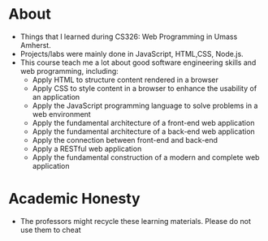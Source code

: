 # About
- Things that I learned during CS326: Web Programming in Umass Amherst. 
- Projects/labs were mainly done in JavaScript, HTML,CSS, Node.js. 
- This course teach me a lot about good software engineering skills and web programming, including:
  - Apply HTML to structure content rendered in a browser
  - Apply CSS to style content in a browser to enhance the usability of an application
  - Apply the JavaScript programming language to solve problems in a web environment
  - Apply the fundamental architecture of a front-end web application
  - Apply the fundamental architecture of a back-end web application
  - Apply the connection between front-end and back-end
  - Apply a RESTful web application
  - Apply the fundamental construction of a modern and complete web application

# Academic Honesty

- The professors might recycle these learning materials. Please do not use them to cheat
